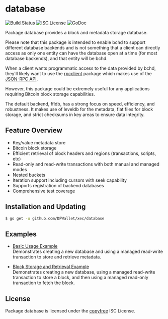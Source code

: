 database
========

[![Build Status](https://travis-ci.org/gcash/bchd.png?branch=master)](https://travis-ci.org/gcash/bchd)
[![ISC License](http://img.shields.io/badge/license-ISC-blue.svg)](http://copyfree.org)
[![GoDoc](https://img.shields.io/badge/godoc-reference-blue.svg)](http://godoc.org/github.com/DFWallet/xec/database)

Package database provides a block and metadata storage database.

Please note that this package is intended to enable bchd to support different
database backends and is not something that a client can directly access as only
one entity can have the database open at a time (for most database backends),
and that entity will be bchd.

When a client wants programmatic access to the data provided by bchd, they'll
likely want to use the [rpcclient](https://github.com/DFWallet/xec/tree/master/rpcclient)
package which makes use of the [JSON-RPC API](https://github.com/DFWallet/xec/tree/master/docs/json_rpc_api.md).

However, this package could be extremely useful for any applications requiring
Bitcoin block storage capabilities.

The default backend, ffldb, has a strong focus on speed, efficiency, and
robustness.  It makes use of leveldb for the metadata, flat files for block
storage, and strict checksums in key areas to ensure data integrity.

## Feature Overview

- Key/value metadata store
- Bitcoin block storage
- Efficient retrieval of block headers and regions (transactions, scripts, etc)
- Read-only and read-write transactions with both manual and managed modes
- Nested buckets
- Iteration support including cursors with seek capability
- Supports registration of backend databases
- Comprehensive test coverage

## Installation and Updating

```bash
$ go get -u github.com/DFWallet/xec/database
```

## Examples

* [Basic Usage Example](http://godoc.org/github.com/DFWallet/xec/database#example-package--BasicUsage)  
  Demonstrates creating a new database and using a managed read-write
  transaction to store and retrieve metadata.

* [Block Storage and Retrieval Example](http://godoc.org/github.com/DFWallet/xec/database#example-package--BlockStorageAndRetrieval)  
  Demonstrates creating a new database, using a managed read-write transaction
  to store a block, and then using a managed read-only transaction to fetch the
  block.

## License

Package database is licensed under the [copyfree](http://copyfree.org) ISC
License.

